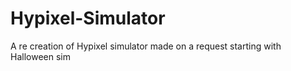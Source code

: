 # Hypixel-Simulator
A re creation of Hypixel simulator made on a request starting with Halloween sim

